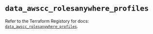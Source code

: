 # `data_awscc_rolesanywhere_profiles`

Refer to the Terraform Registory for docs: [`data_awscc_rolesanywhere_profiles`](https://registry.terraform.io/providers/hashicorp/awscc/0.70.0/docs/data-sources/rolesanywhere_profiles).
